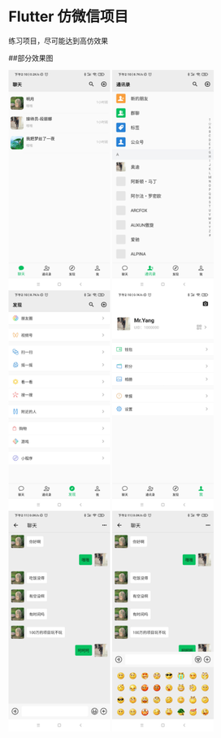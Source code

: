 # Flutter 仿微信项目
 练习项目，尽可能达到高仿效果


##部分效果图

<img src="https://raw.githubusercontent.com/error-code/chat/main/img/1.jpg" width = "200" alt="消息" align="center" />
<img src="https://raw.githubusercontent.com/error-code/chat/main/img/2.jpg" width = "200" alt="通讯录" align="center" />
<img src="https://raw.githubusercontent.com/error-code/chat/main/img/3.jpg" width = "200" alt="发现" align="center" />
<img src="https://raw.githubusercontent.com/error-code/chat/main/img/4.jpg" width = "200" alt="我" align="center" />
<img src="https://raw.githubusercontent.com/error-code/chat/main/img/5.jpg" width = "200" alt="聊天1" align="center" />
<img src="https://raw.githubusercontent.com/error-code/chat/main/img/6.jpg" width = "200" alt="聊天2" align="center" />